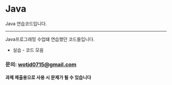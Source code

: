 Java
=====
Java 연습코드입니다.

---------------------------

Java프로그래밍 수업떄 연습했던 코드들입니다.

* 실습 - 코드 모음

### **문의: wotjd0715@gmail.com**

#### **과제 제출용으로 사용 시 문제가 될 수 있습니다**
